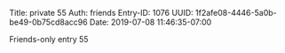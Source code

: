 Title: private 55
Auth: friends
Entry-ID: 1076
UUID: 1f2afe08-4446-5a0b-be49-0b75cd8acc96
Date: 2019-07-08 11:46:35-07:00

Friends-only entry 55
